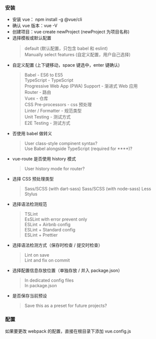 ### 安装

- 安装 vue： npm install -g @vue/cli
- 确认 vue 版本：vue -V
- 创建项目：vue create newProject (newProject 为项目名称)
- 选择模板或默认配置
  > default (默认配置，只包含 babel 和 eslint)<br/>
  > Manually select features (自定义配置，用户自己选择)
- 自定义配置 (上下键移动，space 键选中，enter 键确认)
  > Babel - ES6 to ES5<br/>
  > TypeScript - TypeScript<br/>
  > Progressive Web App (PWA) Support - 渐进式 Web 应用<br/>
  > Router - 路由<br/>
  > Vuex - 仓库<br/>
  > CSS Pre-processors - css 预处理<br/>
  > Linter / Formatter - 规范类型<br/>
  > Unit Testing - 测试方式<br/>
  > E2E Testing - 测试方式<br/>
- 否使用 babel 做转义
  > User class-style compinent syntax? <br/>
  > Use Babel alongside TypeScript (required for \*\*\*\*)?
- vue-route 是否使用 history 模式
  > User history mode for router?
- 选择 CSS 预处理类型
  > Sass/SCSS (with dart-sass)
  > Sass/SCSS (with node-sass)
  > Less
  > Stylus
- 选择语法检测规范
  > TSLint <br/>
  > EsSLint with error prevent only <br/>
  > ESLint + Airbnb config <br/>
  > ESLint + Standard config <br/>
  > ESLint + Prettier <br/>
- 选择语法检测方式（保存时检查 / 提交时检查）
  > Lint on save<br/>
  > Lint and fix on commit
- 选择配置信息存放位置（单独存放 / 并入 package.json）
  > In dedicated config files<br/>
  > In package.json
- 是否保存当前预设
  > Save this as a preset for future projects?

### 配置

如果要更改 webpack 的配置，直接在根目录下添加 vue.config.js
